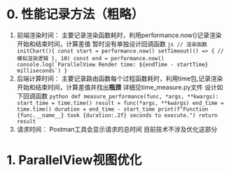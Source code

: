 # 0. 性能记录方法（粗略）

  1. 前端渲染时间：
    主要记录渲染函数耗时，利用performance.now()记录渲染开始和结束时间，计算差值
    暂时没有单独设计回调函数
    ```js
    // 渲染函数
    initChart(){
      const start = performance.now()
      setTimeout(() => {
        // 模拟渲染逻辑
      }, 10)
      const end = performance.now()
      console.log(`ParallelView Render time: ${endTime - startTime} milliseconds`)
    }
    ```
  2. 后端计算时间：
    主要记录路由函数每个过程函数耗时，利用time包,记录渲染开始和结束时间，计算差值并找出**瓶颈**
    详细见time_measure.py文件
    设计如下回调函数
    ```python
    def measure_performance(func, *args, **kwargs):
        start_time = time.time()
        result = func(*args, **kwargs)
        end_time = time.time()
        duration = end_time - start_time
        print(f"Function {func.__name__} took {duration:.2f} seconds to execute.")
        return result
    ```
  3. 请求时间：
    Postman工具会显示请求的总时间
    目前技术不涉及优化这部分

# 1. ParallelView视图优化
